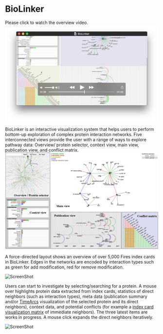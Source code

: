 # BioLinker
Please click to watch the overview video.
[![ScreenShot](https://github.com/CreativeCodingLab/BioLinker/blob/master/figures/TeaserVideo.png)](http://www2.cs.uic.edu/~tdang/BioLinker/BioLinker.mp4)

BioLinker is an interactive visualization system that helps users to perform bottom-up exploration of complex protein interaction networks. Five interconnected views provide the user with a range of ways to explore pathway data: Overview/ protein selector, context view, main view, publication view, and conflict matrix.  
![ScreenShot](https://github.com/CreativeCodingLab/BioLinker/blob/master/figures/Figure1.png)


A force-directed layout shows an overview of over 5,000 Fires index cards in BioLinker. Edges in the networks are encoded by interaction types such as green for add modification, red for remove modification.

![ScreenShot](http://www.cs.uic.edu/~tdang/BioLinker/images/BioLinkerOverview.png)

Users can start to investigate by selecting/searching for a protein. A mouse over highlights protein data extracted from index cards, statistics of direct neighbors (such as interaction types), meta data  (publication summary and/or [TimeArcs](https://github.com/CreativeCodingLab/TimeArcs) visualization of the selected protein and its direct neighbors), context data, and potential conflicts (for example a  [index card visualization matrix]( https://github.com/CreativeCodingLab/IndexCardVisualizations) of immediate neighbors). The three latest items are works in progress. A mouse click expands the direct neighbors iteratively.

![ScreenShot](http://www.cs.uic.edu/~tdang/BioLinker/images/BioLinker2.png)
